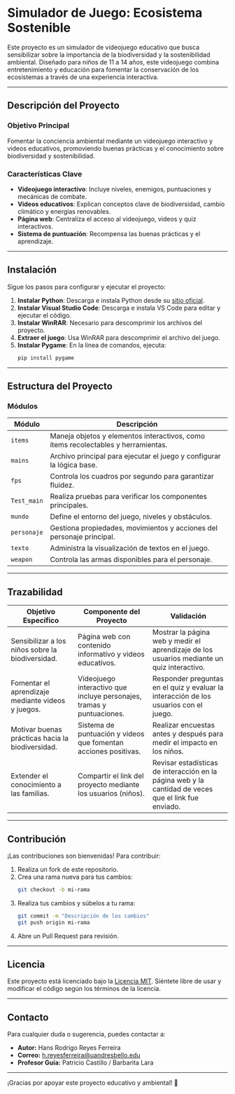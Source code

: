 # Simulador de Juego: Ecosistema Sostenible

Este proyecto es un simulador de videojuego educativo que busca sensibilizar sobre la importancia de la biodiversidad y la sostenibilidad ambiental. Diseñado para niños de 11 a 14 años, este videojuego combina entretenimiento y educación para fomentar la conservación de los ecosistemas a través de una experiencia interactiva.

---

## Descripción del Proyecto

### Objetivo Principal
Fomentar la conciencia ambiental mediante un videojuego interactivo y videos educativos, promoviendo buenas prácticas y el conocimiento sobre biodiversidad y sostenibilidad.

### Características Clave
- **Videojuego interactivo**: Incluye niveles, enemigos, puntuaciones y mecánicas de combate.
- **Videos educativos**: Explican conceptos clave de biodiversidad, cambio climático y energías renovables.
- **Página web**: Centraliza el acceso al videojuego, videos y quiz interactivos.
- **Sistema de puntuación**: Recompensa las buenas prácticas y el aprendizaje.

---

## Instalación

Sigue los pasos para configurar y ejecutar el proyecto:

1. **Instalar Python**: Descarga e instala Python desde su [sitio oficial](https://www.python.org/).
2. **Instalar Visual Studio Code**: Descarga e instala VS Code para editar y ejecutar el código.
3. **Instalar WinRAR**: Necesario para descomprimir los archivos del proyecto.
4. **Extraer el juego**: Usa WinRAR para descomprimir el archivo del juego.
5. **Instalar Pygame**: En la línea de comandos, ejecuta:
   ```bash
   pip install pygame
   ```

---

## Estructura del Proyecto

### Módulos
| **Módulo**    | **Descripción**                                                                 |
|---------------|-------------------------------------------------------------------------------|
| `items`       | Maneja objetos y elementos interactivos, como ítems recolectables y herramientas. |
| `mains`       | Archivo principal para ejecutar el juego y configurar la lógica base.           |
| `fps`         | Controla los cuadros por segundo para garantizar fluidez.                      |
| `Test_main`   | Realiza pruebas para verificar los componentes principales.                     |
| `mundo`       | Define el entorno del juego, niveles y obstáculos.                             |
| `personaje`   | Gestiona propiedades, movimientos y acciones del personaje principal.           |
| `texto`       | Administra la visualización de textos en el juego.                              |
| `weapon`      | Controla las armas disponibles para el personaje.                               |

---

## Trazabilidad

| **Objetivo Específico**                            | **Componente del Proyecto**                                  | **Validación**                                                                                         |
|----------------------------------------------------|-------------------------------------------------------------|--------------------------------------------------------------------------------------------------------|
| Sensibilizar a los niños sobre la biodiversidad.  | Página web con contenido informativo y videos educativos.   | Mostrar la página web y medir el aprendizaje de los usuarios mediante un quiz interactivo.             |
| Fomentar el aprendizaje mediante videos y juegos. | Videojuego interactivo que incluye personajes, tramas y puntuaciones. | Responder preguntas en el quiz y evaluar la interacción de los usuarios con el juego.                 |
| Motivar buenas prácticas hacia la biodiversidad.  | Sistema de puntuación y videos que fomentan acciones positivas. | Realizar encuestas antes y después para medir el impacto en los niños.                                |
| Extender el conocimiento a las familias.          | Compartir el link del proyecto mediante los usuarios (niños). | Revisar estadísticas de interacción en la página web y la cantidad de veces que el link fue enviado.  |

---

## Contribución

¡Las contribuciones son bienvenidas! Para contribuir:
1. Realiza un fork de este repositorio.
2. Crea una rama nueva para tus cambios:
   ```bash
   git checkout -b mi-rama
   ```
3. Realiza tus cambios y súbelos a tu rama:
   ```bash
   git commit -m "Descripción de los cambios"
   git push origin mi-rama
   ```
4. Abre un Pull Request para revisión.

---

## Licencia

Este proyecto está licenciado bajo la [Licencia MIT](LICENSE). Siéntete libre de usar y modificar el código según los términos de la licencia.

---

## Contacto

Para cualquier duda o sugerencia, puedes contactar a:
- **Autor:** Hans Rodrigo Reyes Ferreira
- **Correo:** h.reyesferreira@uandresbello.edu
- **Profesor Guía:** Patricio Castillo / Barbarita Lara

---

¡Gracias por apoyar este proyecto educativo y ambiental! 🌱
